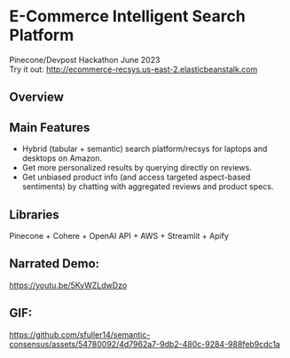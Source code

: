 # E-Commerce Intelligent Search Platform
Pinecone/Devpost Hackathon June 2023  
Try it out: http://ecommerce-recsys.us-east-2.elasticbeanstalk.com

## Overview


## Main Features
* Hybrid (tabular + semantic) search platform/recsys for laptops and desktops on Amazon.
* Get more personalized results by querying directly on reviews. 
* Get unbiased product info (and access targeted aspect-based sentiments) by chatting with aggregated reviews and product specs.

## Libraries
Pinecone + Cohere + OpenAI API + AWS + Streamlit + Apify

## Narrated Demo:
https://youtu.be/5KyWZLdwDzo

## GIF:
https://github.com/sfuller14/semantic-consensus/assets/54780092/4d7962a7-9db2-480c-9284-988feb9cdc1a
